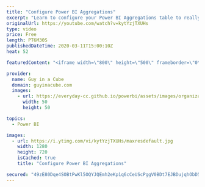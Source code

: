 ```yaml
---
title: "Configure Power BI Aggregations"
excerpt: "Learn to configure your Power BI Aggregations table to really increase the speed of your DAX queries. This does NOT require Power BI Premium!  📢 Become a member: https://guyinacu.be/membership   *******************  Want to take your Power BI skills to the next level? We have training courses available"
originalUrl: https://youtube.com/watch?v=kytYzjTXUHs
type: video
price: Free
length: PT6M30S
publishedDateTime: 2020-03-11T15:00:10Z
heat: 52

featuredContent: "<iframe width=\"800\" height=\"500\" frameborder=\"0\" src=\"https://www.youtube.com/embed/kytYzjTXUHs\" allow=\"accelerometer; autoplay; encrypted-media; gyroscope; picture-in-picture\" allowfullscreen></iframe>"

provider:
  name: Guy in a Cube
  domain: guyinacube.com
  images:
    - url: https://everyday-cc.github.io/powerbi/assets/images/organizations/guyinacube.com-50x50.jpg
      width: 50
      height: 50

topics:
  - Power BI

images:
  - url: https://i.ytimg.com/vi/kytYzjTXUHs/maxresdefault.jpg
    width: 1280
    height: 720
    isCached: true
    title: "Configure Power BI Aggregations"

secured: "49zE80Dqe4SOBtPwKl5OQYJQEmh2eKp1q6cCeUScPggV0BDt7EJBDujqhObD5nGSlZbClNL9Q40c+Tx2w8Lqwr16TXYCKMEflMawowXBYlDzppwouZzKM0p6RIjhv09RF0lJ77xInr+8L4jubU0j/YquJ+o9wpQ3SHuoBfKkOodxFV6jnfRiMNXlh6X1VyyiY6Wa81z1rS+ZhZkCsQ4pp78NxmRDPhts2Z5mO2gW2bEUAS0COSEZkV1gKrVP90adshz9tsounZg8y0UvGpvqIjo8LDu5yYRa1Ww7csrLam5mlgvQEcujG9T4TBdCkxnKZ+8bPq18ySSFa2dO1LigpiiAwpHf8DECaQ/RcawSF1j3upS6fzGetOaLE9P1X89yqw03oq7t+HioAip/P1AZM0W6v3nJXAZGrqBhlvEQ1H0=;m3nGM2wTCsuzWcSFL/m6sA=="
---
```


